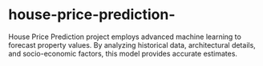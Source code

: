 # house-price-prediction-
House Price Prediction project employs advanced machine learning to forecast property values. By analyzing historical data, architectural details, and socio-economic factors, this model provides accurate estimates.
